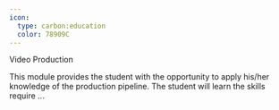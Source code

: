 ```yaml
---
icon:
  type: carbon:education
  color: 78909C
---
```

Video Production

This module provides the student with the opportunity to apply his/her knowledge of the production pipeline. The student will learn the skills require ... 
